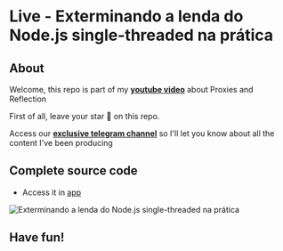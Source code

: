 #  Live - Exterminando a lenda do Node.js single-threaded na prática

## About
Welcome, this repo is part of my [**youtube video**](https://youtu.be/f7MY2OtI7nA) about Proxies and Reflection

First of all, leave your star 🌟 on this repo.

Access our [**exclusive telegram channel**](https://bit.ly/ErickWendelContentHub) so I'll let you know about all the content I've been producing 

## Complete source code
- Access it in [app](./recorded/)


![Exterminando a lenda do Node.js single-threaded na prática
](https://user-images.githubusercontent.com/8060102/192624581-f2baf85e-002a-4780-bb5a-9e7da6e4760c.jpg)



## Have fun!
